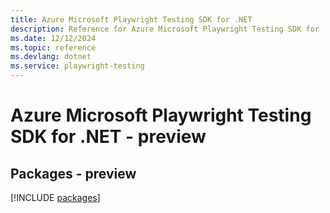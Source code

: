 ```yaml
---
title: Azure Microsoft Playwright Testing SDK for .NET
description: Reference for Azure Microsoft Playwright Testing SDK for .NET
ms.date: 12/12/2024
ms.topic: reference
ms.devlang: dotnet
ms.service: playwright-testing
---
```

# Azure Microsoft Playwright Testing SDK for .NET - preview
## Packages - preview
[!INCLUDE [packages](microsoft-playwright-testing-index.md)]
